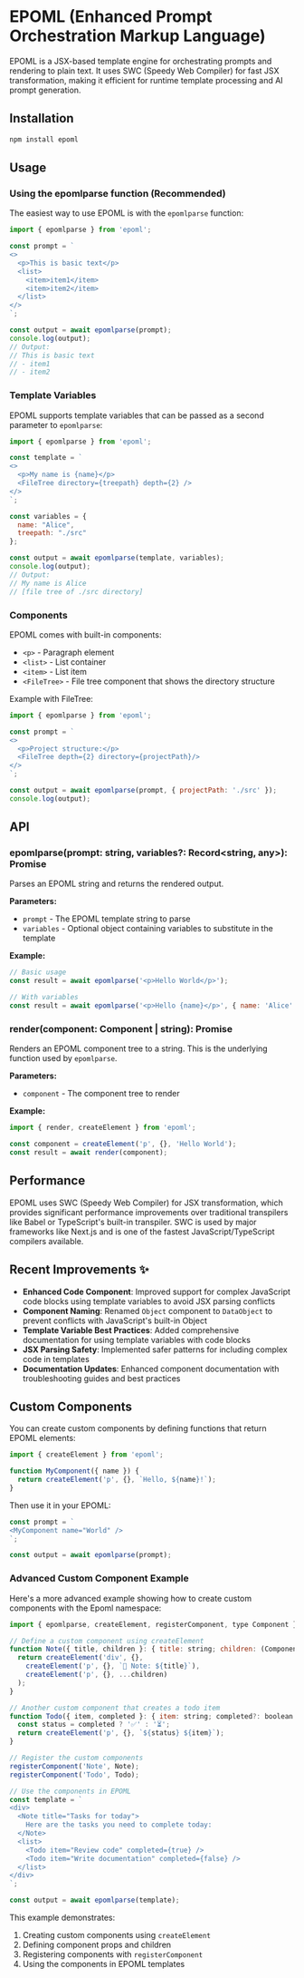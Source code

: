 
# EPOML (Enhanced Prompt Orchestration Markup Language)


EPOML is a JSX-based template engine for orchestrating prompts and rendering to plain text. It uses SWC (Speedy Web Compiler) for fast JSX transformation, making it efficient for runtime template processing and AI prompt generation.

## Installation

```bash
npm install epoml
```

## Usage

### Using the epomlparse function (Recommended)

The easiest way to use EPOML is with the `epomlparse` function:

```javascript
import { epomlparse } from 'epoml';

const prompt = `
<>
  <p>This is basic text</p>
  <list>
    <item>item1</item>
    <item>item2</item>
  </list>
</>
`;

const output = await epomlparse(prompt);
console.log(output);
// Output:
// This is basic text
// - item1
// - item2
```

### Template Variables

EPOML supports template variables that can be passed as a second parameter to `epomlparse`:

```javascript
import { epomlparse } from 'epoml';

const template = `
<>
  <p>My name is {name}</p>
  <FileTree directory={treepath} depth={2} />
</>
`;

const variables = {
  name: "Alice",
  treepath: "./src"
};

const output = await epomlparse(template, variables);
console.log(output);
// Output:
// My name is Alice
// [file tree of ./src directory]
```

### Components

EPOML comes with built-in components:

- `<p>` - Paragraph element
- `<list>` - List container
- `<item>` - List item
- `<FileTree>` - File tree component that shows the directory structure

Example with FileTree:

```javascript
import { epomlparse } from 'epoml';

const prompt = `
<>
  <p>Project structure:</p>
  <FileTree depth={2} directory={projectPath}/>
</>
`;

const output = await epomlparse(prompt, { projectPath: './src' });
console.log(output);
```

## API

### epomlparse(prompt: string, variables?: Record<string, any>): Promise<string>

Parses an EPOML string and returns the rendered output.

**Parameters:**
- `prompt` - The EPOML template string to parse
- `variables` - Optional object containing variables to substitute in the template

**Example:**
```javascript
// Basic usage
const result = await epomlparse('<p>Hello World</p>');

// With variables
const result = await epomlparse('<p>Hello {name}</p>', { name: 'Alice' });
```

### render(component: Component | string): Promise<string>

Renders an EPOML component tree to a string. This is the underlying function used by `epomlparse`.

**Parameters:**
- `component` - The component tree to render

**Example:**
```javascript
import { render, createElement } from 'epoml';

const component = createElement('p', {}, 'Hello World');
const result = await render(component);
```

## Performance

EPOML uses SWC (Speedy Web Compiler) for JSX transformation, which provides significant performance improvements over traditional transpilers like Babel or TypeScript's built-in transpiler. SWC is used by major frameworks like Next.js and is one of the fastest JavaScript/TypeScript compilers available.

## Recent Improvements ✨

- **Enhanced Code Component**: Improved support for complex JavaScript code blocks using template variables to avoid JSX parsing conflicts
- **Component Naming**: Renamed `Object` component to `DataObject` to prevent conflicts with JavaScript's built-in Object
- **Template Variable Best Practices**: Added comprehensive documentation for using template variables with code blocks
- **JSX Parsing Safety**: Implemented safer patterns for including complex code in templates
- **Documentation Updates**: Enhanced component documentation with troubleshooting guides and best practices

## Custom Components

You can create custom components by defining functions that return EPOML elements:

```javascript
import { createElement } from 'epoml';

function MyComponent({ name }) {
  return createElement('p', {}, `Hello, ${name}!`);
}
```

Then use it in your EPOML:

```javascript
const prompt = `
<MyComponent name="World" />
`;

const output = await epomlparse(prompt);
```

### Advanced Custom Component Example

Here's a more advanced example showing how to create custom components with the Epoml namespace:

```javascript
import { epomlparse, createElement, registerComponent, type Component } from 'epoml';

// Define a custom component using createElement
function Note({ title, children }: { title: string; children: (Component | string)[] }): Component {
  return createElement('div', {}, 
    createElement('p', {}, `📝 Note: ${title}`),
    createElement('p', {}, ...children)
  );
}

// Another custom component that creates a todo item
function Todo({ item, completed }: { item: string; completed?: boolean }): Component {
  const status = completed ? '✅' : '⏳';
  return createElement('p', {}, `${status} ${item}`);
}

// Register the custom components
registerComponent('Note', Note);
registerComponent('Todo', Todo);

// Use the components in EPOML
const template = `
<div>
  <Note title="Tasks for today">
    Here are the tasks you need to complete today:
  </Note>
  <list>
    <Todo item="Review code" completed={true} />
    <Todo item="Write documentation" completed={false} />
  </list>
</div>
`;

const output = await epomlparse(template);
```

This example demonstrates:
1. Creating custom components using `createElement`
2. Defining component props and children
3. Registering components with `registerComponent`
4. Using the components in EPOML templates